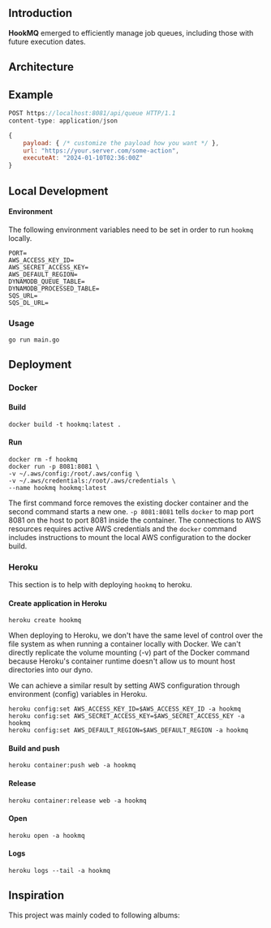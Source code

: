 ## Introduction

**HookMQ** emerged to efficiently manage job queues, including those with future execution dates.

## Architecture

## Example

```javascript
POST https://localhost:8081/api/queue HTTP/1.1
content-type: application/json

{
    payload: { /* customize the payload how you want */ },
    url: "https://your.server.com/some-action",
    executeAt: "2024-01-10T02:36:00Z"
}

```

## Local Development

#### Environment

The following environment variables need to be set in order to run `hookmq` locally.

```
PORT=
AWS_ACCESS_KEY_ID=
AWS_SECRET_ACCESS_KEY=
AWS_DEFAULT_REGION=
DYNAMODB_QUEUE_TABLE=
DYNAMODB_PROCESSED_TABLE=
SQS_URL=
SQS_DL_URL=
```

### Usage

```
go run main.go
```

## Deployment

### Docker

#### Build

```
docker build -t hookmq:latest .
```

#### Run

```
docker rm -f hookmq
docker run -p 8081:8081 \
-v ~/.aws/config:/root/.aws/config \
-v ~/.aws/credentials:/root/.aws/credentials \
--name hookmq hookmq:latest
```

The first command force removes the existing docker container and the second command starts a new one. `-p 8081:8081` tells `docker` to map port 8081 on the host to port 8081 inside the container. The connections to AWS resources requires active AWS credentials and the `docker` command includes instructions to mount the local AWS configuration to the docker build.

### Heroku

This section is to help with deploying `hookmq` to heroku.

#### Create application in Heroku

```
heroku create hookmq
```

When deploying to Heroku, we don't have the same level of control over the file system as when running a container locally with Docker. We can't directly replicate the volume mounting (-v) part of the Docker command because Heroku's container runtime doesn't allow us to mount host directories into our dyno.

We can achieve a similar result by setting AWS configuration through environment (config) variables in Heroku.

```
heroku config:set AWS_ACCESS_KEY_ID=$AWS_ACCESS_KEY_ID -a hookmq
heroku config:set AWS_SECRET_ACCESS_KEY=$AWS_SECRET_ACCESS_KEY -a hookmq
heroku config:set AWS_DEFAULT_REGION=$AWS_DEFAULT_REGION -a hookmq
```

#### Build and push

```
heroku container:push web -a hookmq
```

#### Release

```
heroku container:release web -a hookmq
```

#### Open

```
heroku open -a hookmq
```

#### Logs

```
heroku logs --tail -a hookmq
```

## Inspiration

This project was mainly coded to following albums:
